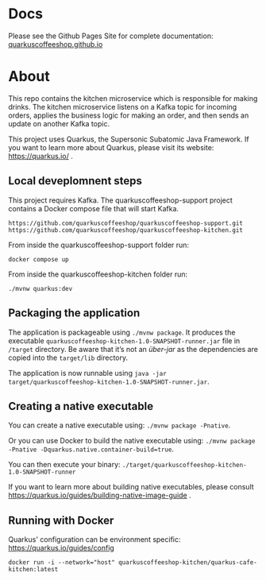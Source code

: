 # Docs
Please see the Github Pages Site for complete documentation: [quarkuscoffeeshop.github.io](https://quarkuscoffeeshop.github.io)

# About 
This repo contains the kitchen microservice which is responsible for making drinks.  The kitchen microservice listens on a Kafka topic for incoming orders, applies the business logic for making an order, and then sends an update on another Kafka topic.

This project uses Quarkus, the Supersonic Subatomic Java Framework.  If you want to learn more about Quarkus, please visit its website: https://quarkus.io/ .

## Local deveplomnent steps 

This project requires Kafka.  The quarkuscoffeeshop-support project contains a Docker compose file that will start Kafka.

```
https://github.com/quarkuscoffeeshop/quarkuscoffeeshop-support.git
https://github.com/quarkuscoffeeshop/quarkuscoffeeshop-kitchen.git
```

From inside the quarkuscoffeeshop-support folder run:

```
docker compose up
```

From inside the quarkuscoffeeshop-kitchen folder run:
```
./mvnw quarkus:dev
```

## Packaging the application

The application is packageable using `./mvnw package`.
It produces the executable `quarkuscoffeeshop-kitchen-1.0-SNAPSHOT-runner.jar` file in `/target` directory.
Be aware that it’s not an _über-jar_ as the dependencies are copied into the `target/lib` directory.

The application is now runnable using `java -jar target/quarkuscoffeeshop-kitchen-1.0-SNAPSHOT-runner.jar`.

## Creating a native executable

You can create a native executable using: `./mvnw package -Pnative`.

Or you can use Docker to build the native executable using: `./mvnw package -Pnative -Dquarkus.native.container-build=true`.

You can then execute your binary: `./target/quarkuscoffeeshop-kitchen-1.0-SNAPSHOT-runner`

If you want to learn more about building native executables, please consult https://quarkus.io/guides/building-native-image-guide .

## Running with Docker

Quarkus' configuration can be environment specific: https://quarkus.io/guides/config

```shell
docker run -i --network="host" quarkuscoffeeshop-kitchen/quarkus-cafe-kitchen:latest
```
